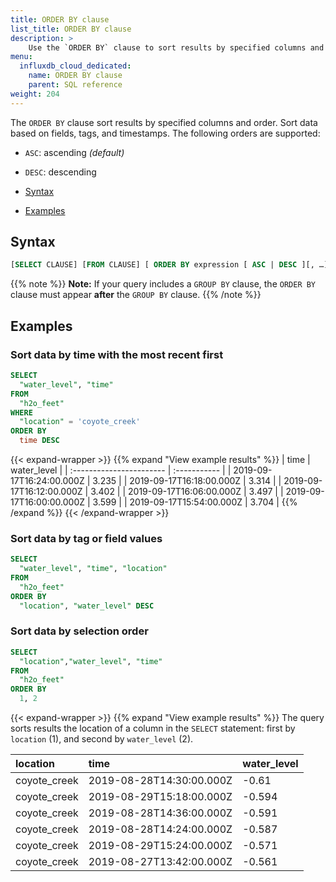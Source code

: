 ```yaml
---
title: ORDER BY clause
list_title: ORDER BY clause
description: > 
    Use the `ORDER BY` clause to sort results by specified columns and order.
menu:
  influxdb_cloud_dedicated:
    name: ORDER BY clause
    parent: SQL reference
weight: 204
---
```


The `ORDER BY` clause sort results by specified columns and order.
Sort data based on fields, tags, and timestamps.
The following orders are supported:

- `ASC`: ascending _(default)_
- `DESC`: descending

- [Syntax](#syntax)
- [Examples](#examples)

## Syntax

```sql
[SELECT CLAUSE] [FROM CLAUSE] [ ORDER BY expression [ ASC | DESC ][, …] ]
```

{{% note %}}
**Note:** If your query includes a `GROUP BY` clause, the `ORDER BY` clause must appear **after** the `GROUP BY` clause.
{{% /note %}}

## Examples

### Sort data by time with the most recent first

```sql
SELECT
  "water_level", "time"
FROM
  "h2o_feet" 
WHERE
  "location" = 'coyote_creek'  
ORDER BY
  time DESC
```

{{< expand-wrapper >}}
{{% expand "View example results" %}}
| time                     | water_level |
| :----------------------- | :----------- |
| 2019-09-17T16:24:00.000Z | 3.235       |
| 2019-09-17T16:18:00.000Z | 3.314       |
| 2019-09-17T16:12:00.000Z | 3.402       |
| 2019-09-17T16:06:00.000Z | 3.497       |
| 2019-09-17T16:00:00.000Z | 3.599       |
| 2019-09-17T15:54:00.000Z | 3.704       |
{{% /expand %}}
{{< /expand-wrapper >}}

### Sort data by tag or field values

```sql
SELECT
  "water_level", "time", "location"
FROM
  "h2o_feet" 
ORDER BY
  "location", "water_level" DESC
```

### Sort data by selection order

```sql
SELECT
  "location","water_level", "time"
FROM
  "h2o_feet"
ORDER BY
  1, 2
```

{{< expand-wrapper >}}
{{% expand "View example results" %}}
The query sorts results the location of a column in the `SELECT` statement:
first by `location` (1), and second by `water_level` (2). 

| location     | time                     | water_level |
| :----------- | :----------------------- | :---------- |
| coyote_creek | 2019-08-28T14:30:00.000Z | -0.61       |
| coyote_creek | 2019-08-29T15:18:00.000Z | -0.594      |
| coyote_creek | 2019-08-28T14:36:00.000Z | -0.591      |
| coyote_creek | 2019-08-28T14:24:00.000Z | -0.587      |
| coyote_creek | 2019-08-29T15:24:00.000Z | -0.571      |
| coyote_creek | 2019-08-27T13:42:00.000Z | -0.561      |

